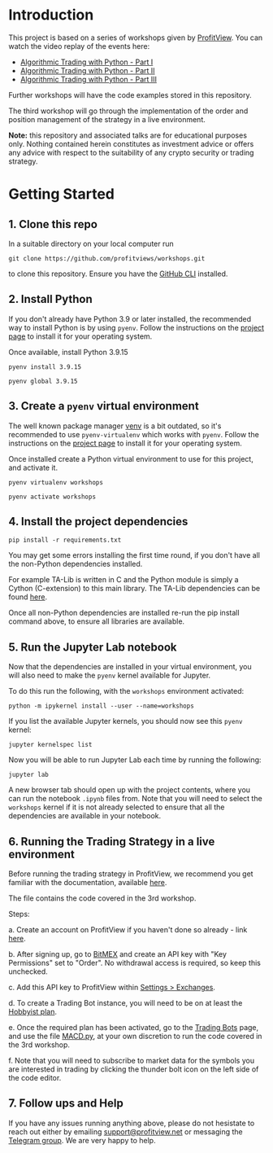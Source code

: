 # Introduction

This project is based on a series of workshops given by [ProfitView](https://profitview.net). You can watch the video replay of the events here:

- [Algorithmic Trading with Python - Part I](https://profitview.net/events/algorithmic-trading-with-python)
- [Algorithmic Trading with Python - Part II](https://profitview.net/events/algorithmic-trading-with-python-part-2)
- [Algorithmic Trading with Python - Part III](https://profitview.net/events/algorithmic-trading-with-python-part-3)

Further workshops will have the code examples stored in this repository.

The third workshop will go through the implementation of the order and position management of the strategy in a live environment.

**Note:** this repository and associated talks are for educational
purposes only. Nothing contained herein constitutes as investment
advice or offers any advice with respect to the suitability of any
crypto security or trading strategy.


# Getting Started

## 1. Clone this repo

In a suitable directory on your local computer run

```shell
git clone https://github.com/profitviews/workshops.git
```

to clone this repository. Ensure you have the [GitHub CLI](https://github.com/cli/cli) installed.

## 2. Install Python 

If you don't already have Python 3.9 or later installed, the recommended way to install Python is by using `pyenv`. Follow the instructions on the [project page](https://github.com/pyenv/pyenv) to install it for your operating system.

Once available, install Python 3.9.15

```shell
pyenv install 3.9.15

pyenv global 3.9.15
```

## 3. Create a `pyenv` virtual environment

The well known package manager [venv](https://docs.python.org/3/library/venv.html) is a bit outdated, so it's recommended to use 
`pyenv-virtualenv` which works with `pyenv`. Follow the instructions on the [project page](https://github.com/pyenv/pyenv-virtualenv) to install it for your operating system.

Once installed create a Python virtual environment to use for this project, and activate it.

```shell
pyenv virtualenv workshops

pyenv activate workshops
```

## 4. Install the project dependencies

```shell
pip install -r requirements.txt
```

You may get some errors installing the first time round, if you don't have all the non-Python dependencies installed. 

For example TA-Lib is written in C and the Python module is simply a Cython (C-extension) to this main library. The TA-Lib dependencies can be found [here](https://github.com/TA-Lib/ta-lib-python#dependencies).

Once all non-Python dependencies are installed re-run the pip install command above, to ensure all libraries are available.

## 5. Run the Jupyter Lab notebook

Now that the dependencies are installed in your virtual environment, you will also need to make the `pyenv` kernel available for Jupyter. 

To do this run the following, with the `workshops` environment activated:

```shell
python -m ipykernel install --user --name=workshops
```

If you list the available Jupyter kernels, you should now see this `pyenv` kernel:

```shell
jupyter kernelspec list 
```

Now you will be able to run Jupyter Lab each time by running the following: 

```shell
jupyter lab
```

A new browser tab should open up with the project contents, where you can run the notebook `.ipynb` files from. Note that you will need to select the `workshops` kernel if it is not already selected to ensure that all the dependencies are available in your notebook.

## 6. Running the Trading Strategy in a live environment

Before running the trading strategy in ProfitView, we recommend you get familiar with the documentation, available [here](https://profitview.net/docs/trading/).

The file contains the code covered in the 3rd workshop. 

Steps:

a. Create an account on ProfitView if you haven't done so already - link [here](https://profitview.net/register).

b. After signing up, go to [BitMEX](https://www.bitmex.com/) and create an API key with "Key Permissions" set to "Order". No withdrawal access is required, so keep this unchecked.

c. Add this API key to ProfitView within [Settings > Exchanges](https://profitview.net/app/settings/exchanges). 

d. To create a Trading Bot instance, you will need to be on at least the [Hobbyist plan](https://profitview.net/app/settings/plans).

e. Once the required plan has been activated, go to the [Trading Bots](https://profitview.net/trading/bots) page, and use the file [MACD.py](MACD.py), at your own discretion to run the code covered in the 3rd workshop.

f. Note that you will need to subscribe to market data for the symbols you are interested in trading by clicking the thunder bolt icon on the left side of the code editor.


## 7. Follow ups and Help

If you have any issues running anything above, please do not hesistate to reach out either by emailing support@profitview.net or messaging the [Telegram group](https://t.me/+7B-cYq4n8ds0ZmU0). We are very happy to help.